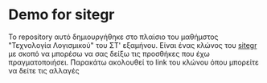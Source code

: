 # Demo for sitegr

To repository αυτό δημιουργήθηκε στο πλαίσιο του μαθήμστος "Τεχνολογία Λογισμικού" του ΣΤ' εξαμήνου. Είναι ένας κλώνος του
[sitegr](https://github.com/ioniodi/sitegr) με σκοπό να μπορέσω να σας δείξω τις προσθήκες που έχω πραγματοποιήσει. Παρακάτω ακολουθεί το link του κλώνου όπου
μπορείτε να δείτε τις αλλαγές 
